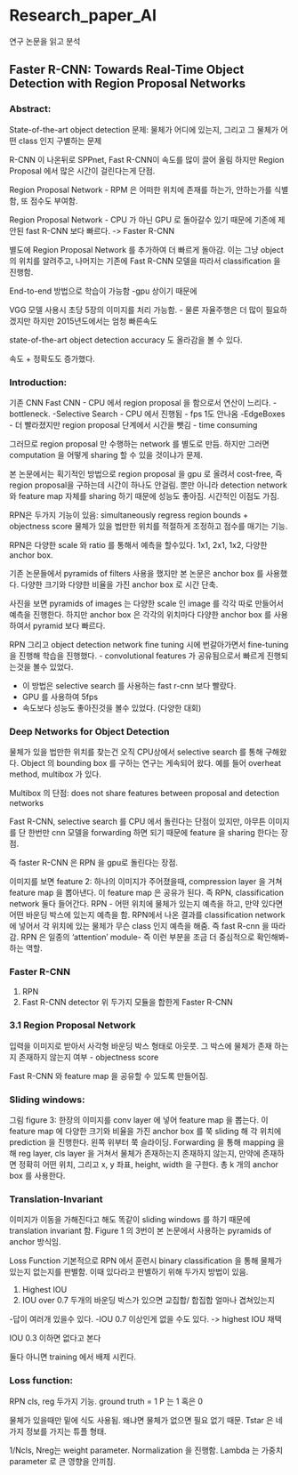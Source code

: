 # Research_paper_AI

연구 논문을 읽고 분석

## Faster R-CNN: Towards Real-Time Object Detection with Region Proposal Networks 

### Abstract:
State-of-the-art object detection 문제: 물체가 어디에 있는지, 그리고 그 물체가 어떤 class 인지 구별하는 문제

R-CNN 이 나온뒤로 SPPnet, Fast R-CNN이 속도를 많이 끌어 올림 하지만 Region Proposal 에서 많은 시간이 걸린다는게 단점.

Region Proposal Network - RPM 은 어떠한 위치에 존재를 하는가, 안하는가를 식별함, 또 점수도 부여함.

Region Proposal Network - CPU 가 아닌 GPU 로 돌아갈수 있기 때문에 기존에 제안된 fast R-CNN 보다 빠르다. -> Faster R-CNN

별도에 Region Proposal Network 를 추가하여 더 빠르게 돌아감. 이는 그냥 object의 위치를 알려주고, 나머지는 기존에 Fast R-CNN 모델을 따라서 classification 을 진행함.

End-to-end 방법으로 학습이 가능함 -gpu 상이기 때문에 

VGG 모델 사용시 초당 5장의 이미지를 처리 가능함.  - 물론 자율주행은 더 많이 필요하겠지만 하지만 2015년도에서는 엄청 빠른속도

state-of-the-art object detection accuracy 도 올라감을 볼 수 있다. 

속도 + 정확도도 증가했다.


### Introduction:

기존 CNN
Fast CNN - CPU 에서 region proposal 을 함으로서 연산이 느리다. - bottleneck.
-Selective Search - CPU 에서 진행됨 -  fps 1도 안나옴
-EdgeBoxes - 더 빨라졌지만 region proposal 단계에서 시간을 뺏김 - time consuming

그러므로 region proposal 만 수행하는 network 를 별도로 만듬. 하지만 그러면 computation 을 어떻게 sharing 할 수 있을 것이냐가 문제.

본 논문에서는 획기적인 방법으로 region proposal 을 gpu 로 올려서 cost-free, 즉 region proposal을 구하는데 시간이 하나도 안걸림.
뿐만 아니라 detection network 와 feature map 자체를 sharing 하기 때문에 성능도 좋아짐. 시간적인 이점도 가짐. 

RPN은 두가지 기능이 있음: simultaneously regress region bounds + objectness score
물체가 있을 법만한 위치를 적절하게 조정하고 점수를 매기는 기능. 

RPN은 다양한 scale 와 ratio 를 통해서 예측을 할수있다. 1x1, 2x1, 1x2, 다양한 anchor box.

기존 논문들에서 pyramids of filters 사용을 했지만 본 논문은 anchor box 를 사용했다. 다양한 크기와 다양한 비율을 가진 anchor box 로 시간 단축.

사진을 보면 pyramids of images 는 다양한 scale 인 image 를 각각 따로 만들어서 예측을 진행한다. 하지만 anchor box 은 각각의 위치마다 다양한 anchor box 를 사용하여서 pyramid 보다 빠르다. 

RPN 그리고 object detection network fine tuning 시에 번갈아가면서 fine-tuning 을 진행해 학습을 진행했다. - convolutional features 가 공유됨으로서 빠르게 진행되는것을 볼수 있었다. 
- 이 방법은 selective search 를 사용하는 fast r-cnn 보다 빨랐다. 
- GPU 를 사용하여 5fps
- 속도보다 성능도 좋아진것을 볼수 있었다. (다양한 대회)



### Deep Networks for Object  Detection 
물체가 있을 법만한 위치를 찾는건 오직 CPU상에서 selective search 를 통해 구해왔다. 
Object 의 bounding box 를 구하는 연구는 게속되어 왔다. 
예를 들어 overheat method, multibox 가 있다. 

Multibox 의 단점: does not share features between proposal and detection networks

Fast R-CNN, selective search 를 CPU 에서 돌린다는 단점이 있지만, 아무튼 이미지를 단 한번만 cnn 모델을 forwarding 하면 되기 때문에 feature 을 sharing 한다는 장점.

즉 faster R-CNN 은 RPN 을 gpu로 돌린다는 장점.

이미지를 보면 feature 2: 
하나의 이미지가 주어졌을때,  compression layer 을 거쳐 feature map 을 뽑아낸다. 이 feature map 은 공유가 된다. 즉 RPN, classification network 둘다 들어간다. 
RPN - 어떤 위치에 물체가 있는지 예측을 하고, 만약 있다면 어떤 바운딩 박스에 있는지 예측을 함.
RPN에서 나온 결과를 classification network 에 넣어서 각 위치에 있는 물체가 무슨 class 인지 예측을 해줌. 
즉 fast R-cnn 을 따라감. 
RPN 은 일종의 ‘attention’ module- 즉 이런 부분을 조금 더 중심적으로 확인해봐- 하는 역할. 

### Faster R-CNN
1. RPN
2. Fast R-CNN detector
위 두가지 모듈을 합한게 Faster R-CNN

### 3.1 Region Proposal Network

입력을 이미지로 받아서 사각형 바운딩 박스 형태로 아웃풋. 
그 박스에 물체가 존재 하는지 존재하지 않는지 여부 - objectness score

Fast R-CNN 와 feature map 을 공유할 수 있도록 만들어짐.

### Sliding windows: 
그림 figure 3: 한장의 이미지를 conv layer 에 넣어 feature map 을 뽑는다. 
이 feature map 에 다양한 크기와 비율을 가진 anchor box 를 쭉 sliding 해 각 위치에 prediction 을 진행한다. 
왼쪽 위부터 쭉 슬라이딩. Forwarding 을 통해 mapping 을 해 reg layer, cls layer 을 거쳐서 물체가 존재하는지 존재하지 않는지, 만약에 존재하면 정확히 어떤 위치, 그리고 x, y 좌표, height, width 을 구한다. 
총 k 개의 anchor box 를 사용한다. 

### Translation-Invariant 

이미지가 이동을 가해진다고 해도 똑같이 sliding windows 를 하기 때문에 translation invariant 함. 
Figure 1 의 3번이 본 논문에서 사용하는 pyramids of anchor 방식임. 

Loss Function 
기본적으로 RPN 에서 훈련시 binary classification 을 통해 물체가 있는지 없는지를 판별함. 
이때 있다라고 판별하기 위해 두가지 방법이 있음.
1. Highest IOU
2. IOU over 0.7
두개의 바운딩 박스가 있으면 교집합/ 합집합 얼마나 겹쳐있는지

-답이 여러개 있을수 있다. 
-IOU 0.7 이상인게 없을 수도 있다. -> highest IOU 채택

IOU 0.3 이하면 없다고 본다

둘다 아니면 training 에서 배제 시킨다.

### Loss function:
RPN cls, reg 두가지 기능. 
ground truth = 1 
P 는 1 혹은 0

물체가 있을때만 밑에 식도 사용됨. 왜냐면 물체가 없으면 필요 없기 때문. 
Tstar 은 네가지 정보를 가지는 튜플 형태.

1/Ncls, Nreg는 weight parameter. Normalization 을 진행함. 
Lambda 는 가중치 parameter 로 큰 영향을 안끼침.

